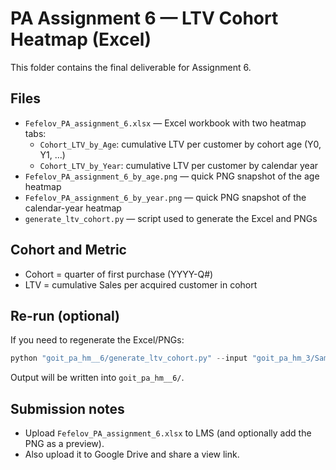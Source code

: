 # PA Assignment 6 — LTV Cohort Heatmap (Excel)

This folder contains the final deliverable for Assignment 6.

## Files
- `Fefelov_PA_assignment_6.xlsx` — Excel workbook with two heatmap tabs:
  - `Cohort_LTV_by_Age`: cumulative LTV per customer by cohort age (Y0, Y1, ...)
  - `Cohort_LTV_by_Year`: cumulative LTV per customer by calendar year
- `Fefelov_PA_assignment_6_by_age.png` — quick PNG snapshot of the age heatmap
- `Fefelov_PA_assignment_6_by_year.png` — quick PNG snapshot of the calendar-year heatmap
- `generate_ltv_cohort.py` — script used to generate the Excel and PNGs

## Cohort and Metric
- Cohort = quarter of first purchase (YYYY-Q#)
- LTV = cumulative Sales per acquired customer in cohort

## Re-run (optional)
If you need to regenerate the Excel/PNGs:

```powershell
python "goit_pa_hm__6/generate_ltv_cohort.py" --input "goit_pa_hm_3/Sample - Superstore.xls" --out "Fefelov_PA_assignment_6.xlsx"
```

Output will be written into `goit_pa_hm__6/`.

## Submission notes
- Upload `Fefelov_PA_assignment_6.xlsx` to LMS (and optionally add the PNG as a preview).
- Also upload it to Google Drive and share a view link.

